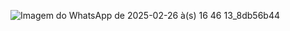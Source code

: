 ![Imagem do WhatsApp de 2025-02-26 à(s) 16 46 13_8db56b44](https://github.com/user-attachments/assets/b4e06b92-380b-41b9-9273-ad37225e504b)
